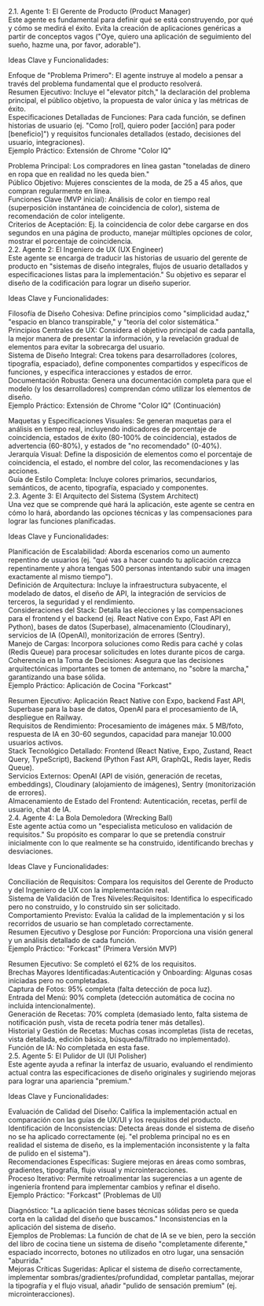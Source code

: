 2.1. Agente 1: El Gerente de Producto (Product Manager)  
Este agente es fundamental para definir qué se está construyendo, por qué y cómo se medirá el éxito. Evita la creación de aplicaciones genéricas a partir de conceptos vagos ("Oye, quiero una aplicación de seguimiento del sueño, hazme una, por favor, adorable").

Ideas Clave y Funcionalidades:

Enfoque de "Problema Primero": El agente instruye al modelo a pensar a través del problema fundamental que el producto resolverá.  
Resumen Ejecutivo: Incluye el "elevator pitch," la declaración del problema principal, el público objetivo, la propuesta de valor única y las métricas de éxito.  
Especificaciones Detalladas de Funciones: Para cada función, se definen historias de usuario (ej. "Como \[rol\], quiero poder \[acción\] para poder \[beneficio\]") y requisitos funcionales detallados (estado, decisiones del usuario, integraciones).  
Ejemplo Práctico: Extensión de Chrome "Color IQ"

Problema Principal: Los compradores en línea gastan "toneladas de dinero en ropa que en realidad no les queda bien."  
Público Objetivo: Mujeres conscientes de la moda, de 25 a 45 años, que compran regularmente en línea.  
Funciones Clave (MVP inicial): Análisis de color en tiempo real (superposición instantánea de coincidencia de color), sistema de recomendación de color inteligente.  
Criterios de Aceptación: Ej. la coincidencia de color debe cargarse en dos segundos en una página de producto, manejar múltiples opciones de color, mostrar el porcentaje de coincidencia.  
2.2. Agente 2: El Ingeniero de UX (UX Engineer)  
Este agente se encarga de traducir las historias de usuario del gerente de producto en "sistemas de diseño integrales, flujos de usuario detallados y especificaciones listas para la implementación." Su objetivo es separar el diseño de la codificación para lograr un diseño superior.

Ideas Clave y Funcionalidades:

Filosofía de Diseño Cohesiva: Define principios como "simplicidad audaz," "espacio en blanco transpirable," y "teoría del color sistemática."  
Principios Centrales de UX: Considera el objetivo principal de cada pantalla, la mejor manera de presentar la información, y la revelación gradual de elementos para evitar la sobrecarga del usuario.  
Sistema de Diseño Integral: Crea tokens para desarrolladores (colores, tipografía, espaciado), define componentes compartidos y específicos de funciones, y especifica interacciones y estados de error.  
Documentación Robusta: Genera una documentación completa para que el modelo (y los desarrolladores) comprendan cómo utilizar los elementos de diseño.  
Ejemplo Práctico: Extensión de Chrome "Color IQ" (Continuación)

Maquetas y Especificaciones Visuales: Se generan maquetas para el análisis en tiempo real, incluyendo indicadores de porcentaje de coincidencia, estados de éxito (80-100% de coincidencia), estados de advertencia (60-80%), y estados de "no recomendado" (0-40%).  
Jerarquía Visual: Define la disposición de elementos como el porcentaje de coincidencia, el estado, el nombre del color, las recomendaciones y las acciones.  
Guía de Estilo Completa: Incluye colores primarios, secundarios, semánticos, de acento, tipografía, espaciado y componentes.  
2.3. Agente 3: El Arquitecto del Sistema (System Architect)  
Una vez que se comprende qué hará la aplicación, este agente se centra en cómo lo hará, abordando las opciones técnicas y las compensaciones para lograr las funciones planificadas.

Ideas Clave y Funcionalidades:

Planificación de Escalabilidad: Aborda escenarios como un aumento repentino de usuarios (ej. "qué vas a hacer cuando tu aplicación crezca repentinamente y ahora tengas 500 personas intentando subir una imagen exactamente al mismo tiempo").  
Definición de Arquitectura: Incluye la infraestructura subyacente, el modelado de datos, el diseño de API, la integración de servicios de terceros, la seguridad y el rendimiento.  
Consideraciones del Stack: Detalla las elecciones y las compensaciones para el frontend y el backend (ej. React Native con Expo, Fast API en Python), bases de datos (Superbase), almacenamiento (Cloudinary), servicios de IA (OpenAI), monitorización de errores (Sentry).  
Manejo de Cargas: Incorpora soluciones como Redis para caché y colas (Redis Queue) para procesar solicitudes en lotes durante picos de carga.  
Coherencia en la Toma de Decisiones: Asegura que las decisiones arquitectónicas importantes se tomen de antemano, no "sobre la marcha," garantizando una base sólida.  
Ejemplo Práctico: Aplicación de Cocina "Forkcast"

Resumen Ejecutivo: Aplicación React Native con Expo, backend Fast API, Superbase para la base de datos, OpenAI para el procesamiento de IA, despliegue en Railway.  
Requisitos de Rendimiento: Procesamiento de imágenes máx. 5 MB/foto, respuesta de IA en 30-60 segundos, capacidad para manejar 10.000 usuarios activos.  
Stack Tecnológico Detallado: Frontend (React Native, Expo, Zustand, React Query, TypeScript), Backend (Python Fast API, GraphQL, Redis layer, Redis Queue).  
Servicios Externos: OpenAI (API de visión, generación de recetas, embeddings), Cloudinary (alojamiento de imágenes), Sentry (monitorización de errores).  
Almacenamiento de Estado del Frontend: Autenticación, recetas, perfil de usuario, chat de IA.  
2.4. Agente 4: La Bola Demoledora (Wrecking Ball)  
Este agente actúa como un "especialista meticuloso en validación de requisitos." Su propósito es comparar lo que se pretendía construir inicialmente con lo que realmente se ha construido, identificando brechas y desviaciones.

Ideas Clave y Funcionalidades:

Conciliación de Requisitos: Compara los requisitos del Gerente de Producto y del Ingeniero de UX con la implementación real.  
Sistema de Validación de Tres Niveles:Requisitos: Identifica lo especificado pero no construido, y lo construido sin ser solicitado.  
Comportamiento Previsto: Evalúa la calidad de la implementación y si los recorridos de usuario se han completado correctamente.  
Resumen Ejecutivo y Desglose por Función: Proporciona una visión general y un análisis detallado de cada función.  
Ejemplo Práctico: "Forkcast" (Primera Versión MVP)

Resumen Ejecutivo: Se completó el 62% de los requisitos.  
Brechas Mayores Identificadas:Autenticación y Onboarding: Algunas cosas iniciadas pero no completadas.  
Captura de Fotos: 95% completa (falta detección de poca luz).  
Entrada del Menú: 90% completa (detección automática de cocina no incluida intencionalmente).  
Generación de Recetas: 70% completa (demasiado lento, falta sistema de notificación push, vista de receta podría tener más detalles).  
Historial y Gestión de Recetas: Muchas cosas incompletas (lista de recetas, vista detallada, edición básica, búsqueda/filtrado no implementado).  
Función de IA: No completada en esta fase.  
2.5. Agente 5: El Pulidor de UI (UI Polisher)  
Este agente ayuda a refinar la interfaz de usuario, evaluando el rendimiento actual contra las especificaciones de diseño originales y sugiriendo mejoras para lograr una apariencia "premium."

Ideas Clave y Funcionalidades:

Evaluación de Calidad del Diseño: Califica la implementación actual en comparación con las guías de UX/UI y los requisitos del producto.  
Identificación de Inconsistencias: Detecta áreas donde el sistema de diseño no se ha aplicado correctamente (ej. "el problema principal no es en realidad el sistema de diseño, es la implementación inconsistente y la falta de pulido en el sistema").  
Recomendaciones Específicas: Sugiere mejoras en áreas como sombras, gradientes, tipografía, flujo visual y microinteracciones.  
Proceso Iterativo: Permite retroalimentar las sugerencias a un agente de ingeniería frontend para implementar cambios y refinar el diseño.  
Ejemplo Práctico: "Forkcast" (Problemas de UI)

Diagnóstico: "La aplicación tiene bases técnicas sólidas pero se queda corta en la calidad del diseño que buscamos." Inconsistencias en la aplicación del sistema de diseño.  
Ejemplos de Problemas: La función de chat de IA se ve bien, pero la sección del libro de cocina tiene un sistema de diseño "completamente diferente," espaciado incorrecto, botones no utilizados en otro lugar, una sensación "aburrida."  
Mejoras Críticas Sugeridas: Aplicar el sistema de diseño correctamente, implementar sombras/gradientes/profundidad, completar pantallas, mejorar la tipografía y el flujo visual, añadir "pulido de sensación premium" (ej. microinteracciones).